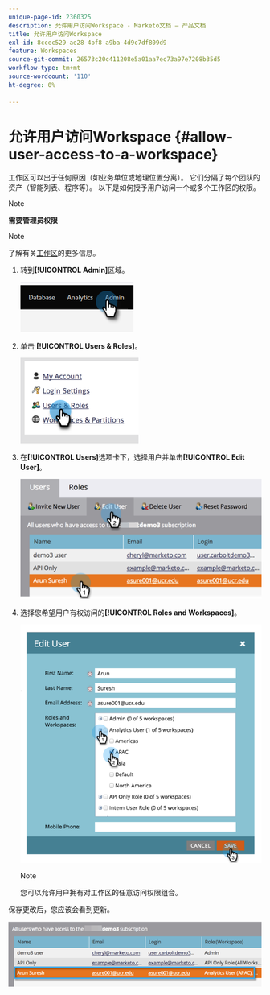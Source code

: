 ```yaml
---
unique-page-id: 2360325
description: 允许用户访问Workspace - Marketo文档 — 产品文档
title: 允许用户访问Workspace
exl-id: 8ccec529-ae28-4bf8-a9ba-4d9c7df809d9
feature: Workspaces
source-git-commit: 26573c20c411208e5a01aa7ec73a97e7208b35d5
workflow-type: tm+mt
source-wordcount: '110'
ht-degree: 0%

---
```


# 允许用户访问Workspace {#allow-user-access-to-a-workspace}

工作区可以出于任何原因（如业务单位或地理位置分离）。 它们分隔了每个团队的资产（智能列表、程序等）。 以下是如何授予用户访问一个或多个工作区的权限。

>[!NOTE]
>
>**需要管理员权限**

>[!NOTE]
>
>了解有关[工作区](/help/marketo/product-docs/administration/workspaces-and-person-partitions/understanding-workspaces-and-person-partitions.md)的更多信息。

1. 转到&#x200B;**[!UICONTROL Admin]**&#x200B;区域。

   ![](assets/allow-user-access-to-a-workspace-1.png)

1. 单击 **[!UICONTROL Users & Roles]**。

   ![](assets/allow-user-access-to-a-workspace-2.png)

1. 在&#x200B;**[!UICONTROL Users]**&#x200B;选项卡下，选择用户并单击&#x200B;**[!UICONTROL Edit User]**。

   ![](assets/allow-user-access-to-a-workspace-3.png)

1. 选择您希望用户有权访问的&#x200B;**[!UICONTROL Roles and Workspaces]**。

   ![](assets/allow-user-access-to-a-workspace-4.png)

   >[!NOTE]
   >
   >您可以允许用户拥有对工作区的任意访问权限组合。

保存更改后，您应该会看到更新。

![](assets/allow-user-access-to-a-workspace-5.png)
